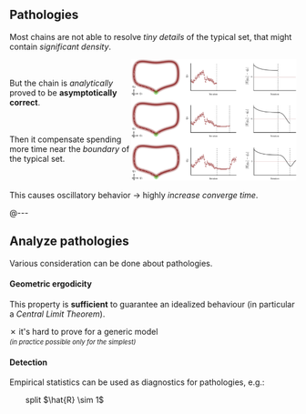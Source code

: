 ## <span class="txtclr red">Pathologies</span>

Most chains are not able to resolve <em class="txtclr blue">tiny details</em> of
the typical set, that might contain <em class="txtclr yellow">significant density</em>.

<div style="display: flex; justify-content: space-around">
<div style="flex-basis: 150%; display: flex; flex-direction: column;
justify-content: space-evenly">
<p>
But the chain is <em>analytically</em> proved to be <strong class="txtclr
green">asymptotically correct</strong>.
</p>
<p>
Then it compensate spending more time near the <em class="txtclr
blue">boundary</em> of the typical set.
</p>
</div>
<div>
<img src="assets/mcmc-pathologies.png">
</div>
</div>

This causes <span class="hlight yellow">oscillatory behavior</span> &rarr;
highly <em class="txtclr red">increase converge time</em>.

@---

## Analyze pathologies

Various consideration can be done about pathologies.

#### Geometric ergodicity

This property is <strong class="txtclr green">sufficient</strong> to guarantee
an idealized behaviour (in particular a <em class="txtclr grey">Central Limit
Theorem</em>).

<span class="txtclr red">&cross;</span> it's hard to prove for a generic model
<br><em class="txtclr grey" style="font-size: 0.8em">(in practice possible only
for the simplest)</em>

#### Detection

Empirical statistics can be used as diagnostics for pathologies, e.g.:

<p style="text-indent: 2em; margin: 0">
split $\hat{R} \sim 1$
</p>
